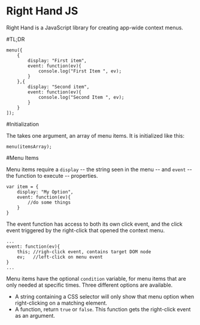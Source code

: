 Right Hand JS
=======

Right Hand is a JavaScript library for creating app-wide context menus.

#TL;DR

	menu({
		{
			display: "First item",
			event: function(ev){
				console.log("First Item ", ev);
			}
		},{
			display: "Second item",
			event: function(ev){
				console.log("Second Item ", ev);
			}
		}
	]);
	
#Initialization

The takes one argument, an array of menu items. It is initialized like this:

	menu(itemsArray);
	
#Menu Items

Menu items require a `display` -- the string seen in the menu -- and `event` -- the function to execute -- properties.

	var item = {
		display: "My Option",
		event: function(ev){
			//do some things
		}
	}
	
The event function has access to both its own click event, and the click event triggered by the right-click that opened the context menu.

	...
	event: function(ev){
		this; //righ-click event, contains target DOM node
		ev;   //left-click on menu event
	}
	...
	
Menu items have the optional `condition` variable, for menu items that are only needed at specific times. Three different options are available.
- A string containing a CSS selector will only show that menu option when right-clicking on a matching element.
- A function, return `true` or `false`. This function gets the right-click event as an argument.